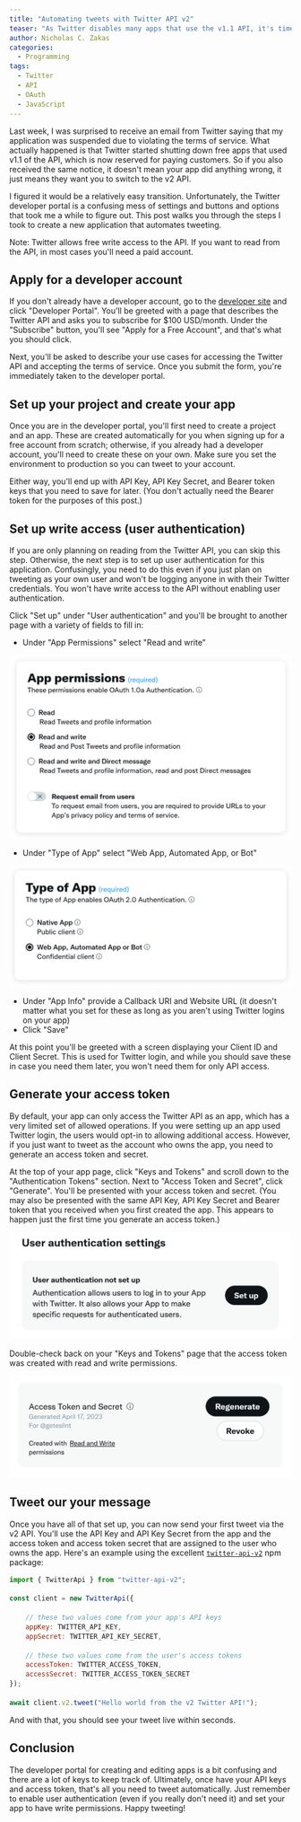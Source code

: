 ```yaml
---
title: "Automating tweets with Twitter API v2"
teaser: "As Twitter disables many apps that use the v1.1 API, it's time to learn how to automate tweets using v2."
author: Nicholas C. Zakas
categories:
  - Programming
tags:
  - Twitter
  - API
  - OAuth
  - JavaScript
---
```


Last week, I was surprised to receive an email from Twitter saying that my application was suspended due to violating the terms of service. What actually happened is that Twitter started shutting down free apps that used v1.1 of the API, which is now reserved for paying customers. So if you also received the same notice, it doesn't mean your app did anything wrong, it just means they want you to switch to the v2 API.

I figured it would be a relatively easy transition. Unfortunately, the Twitter developer portal is a confusing mess of settings and buttons and options that took me a while to figure out. This post walks you through the steps I took to create a new application that automates tweeting.

Note: Twitter allows free write access to the API. If you want to read from the API, in most cases you'll need a paid account.

## Apply for a developer account

If you don't already have a developer account, go to the [developer site](https://developer.twitter.com) and click "Developer Portal". You'll be greeted with a page that describes the Twitter API and asks you to subscribe for $100 USD/month. Under the "Subscribe" button, you'll see "Apply for a Free Account", and that's what you should click.

Next, you'll be asked to describe your use cases for accessing the Twitter API and accepting the terms of service. Once you submit the form, you're immediately taken to the developer portal.

## Set up your project and create your app

Once you are in the developer portal, you'll first need to create a project and an app. These are created automatically for you when signing up for a free account from scratch; otherwise, if you already had a developer account, you'll need to create these on your own. Make sure you set the environment to production so you can tweet to your account.

Either way, you'll end up with API Key, API Key Secret, and Bearer token keys that you need to save for later. (You don't actually need the Bearer token for the purposes of this post.)

## Set up write access (user authentication)

If you are only planning on reading from the Twitter API, you can skip this step. Otherwise, the next step is to set up user authentication for this application. Confusingly, you need to do this even if you just plan on tweeting as your own user and won't be logging anyone in with their Twitter credentials. You won't have write access to the API without enabling user authentication.

Click "Set up" under "User authentication" and you'll be brought to another page with a variety of fields to fill in:

* Under "App Permissions" select "Read and write"

![Twitter App Permissions form](/public/images/posts/2023/twitter-app-permissions.png)

* Under "Type of App" select "Web App, Automated App, or Bot"

![Twitter App Type form](/public/images/posts/2023/twitter-app-type.png)

* Under "App Info" provide a Callback URI and Website URL (it doesn't matter what you set for these as long as you aren't using Twitter logins on your app)
* Click "Save"

At this point you'll be greeted with a screen displaying your Client ID and Client Secret. This is used for Twitter login, and while you should save these in case you need them later, you won't need them for only API access.

## Generate your access token

By default, your app can only access the Twitter API as an app, which has a very limited set of allowed operations. If you were setting up an app used Twitter login, the users would opt-in to allowing additional access. However, if you just want to tweet as the account who owns the app, you need to generate an access token and secret.

At the top of your app page, click "Keys and Tokens" and scroll down to the "Authentication Tokens" section. Next to "Access Token and Secret", click "Generate". You'll be presented with your access token and secret. (You may also be presented with the same API Key, API Key Secret and Bearer token that you received when you first created the app. This appears to happen just the first time you generate an access token.)

![Twitter App Auth Setup section](/public/images/posts/2023/twitter-app-user-auth-setup.png)

Double-check back on your "Keys and Tokens" page that the access token was created with read and write permissions.

![Twitter App Acess Tokens status](/public/images/posts/2023/twitter-app-access-token-rw.png)

## Tweet our your message

Once you have all of that set up, you can now send your first tweet via the v2 API. You'll use the API Key and API Key Secret from the app and the access token and access token secret that are assigned to the user who owns the app. Here's an example using the excellent [`twitter-api-v2`](https://npmjs.com/package/twitter-api-v2) npm package:

```js
import { TwitterApi } from "twitter-api-v2";

const client = new TwitterApi({

    // these two values come from your app's API keys
    appKey: TWITTER_API_KEY,
    appSecret: TWITTER_API_KEY_SECRET,

    // these two values come from the user's access tokens
    accessToken: TWITTER_ACCESS_TOKEN,
    accessSecret: TWITTER_ACCESS_TOKEN_SECRET
});

await client.v2.tweet("Hello world from the v2 Twitter API!");
```

And with that, you should see your tweet live within seconds.

## Conclusion

The developer portal for creating and editing apps is a bit confusing and there are a lot of keys to keep track of. Ultimately, once have your API keys and access token, that's all you need to tweet automatically. Just remember to enable user authentication (even if you really don't need it) and set your app to have write permissions. Happy tweeting!
